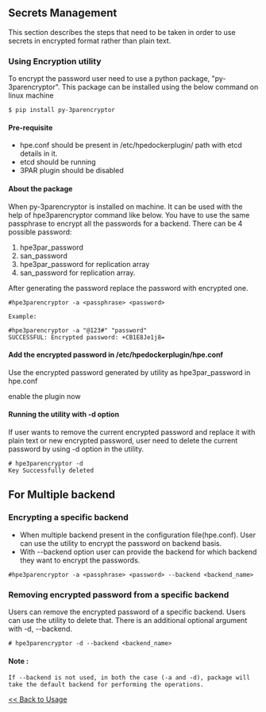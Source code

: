 ## Secrets Management

This section describes the steps that need to be taken in order to use secrets in encrypted format rather than plain text.

### Using Encryption utility

To encrypt the password user need to use a python package, "py-3parencryptor".
This package can be installed using the below command on linux machine

````
$ pip install py-3parencryptor

````

#### Pre-requisite

- hpe.conf should be present in /etc/hpedockerplugin/ path with etcd details in it.
- etcd should be running
- 3PAR plugin should be disabled

#### About the package

When py-3parencryptor is installed on machine. It can be used with the help of hpe3parencryptor command like below.
You have to  use the same passphrase to encrypt all the passwords for a backend.
There can be 4 possible password:
1. hpe3par_password
2. san_password  
3. hpe3par_password for replication array
4. san_password for replication array.

After generating the password replace the password with encrypted one.

````
#hpe3parencryptor -a <passphrase> <password>

Example: 

#hpe3parencryptor -a "@123#" "password"
SUCCESSFUL: Encrypted password: +CB1E8Je1j8=

````
#### Add the encrypted password in /etc/hpedockerplugin/hpe.conf

Use the encrypted password generated by utility as hpe3par_password in hpe.conf 

enable the plugin now

#### Running the utility with -d option
 If user wants to remove the current encrypted password and replace it with plain text or new encrypted password,
user need to delete the current password by using -d option in the utility.

````
# hpe3parencryptor -d
Key Successfully deleted
````
## For Multiple backend

### Encrypting a specific backend
- When multiple backend present in the configuration file(hpe.conf). User can use the utility to encrypt the password on backend basis.
- With --backend option user can provide the backend for which backend they want to encrypt the passwords.

````
#hpe3parencryptor -a <passphrase> <password> --backend <backend_name>

````
### Removing encrypted password from a specific backend

Users can remove the encrypted password of a specific backend. Users can use the utility to delete that.
There is an additional optional argument with -d, --backend.

````
# hpe3parencryptor -d --backend <backend_name>

````

#### Note : 
````
If --backend is not used, in both the case (-a and -d), package will take the default backend for performing the operations.
````


[<< Back to Usage](usage.md)
